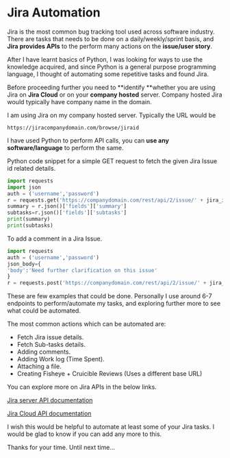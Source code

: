# Jira Automation

Jira is the most common bug tracking tool used across software industry.
There are tasks that needs to be done on a daily/weekly/sprint basis, and **Jira provides APIs** to the perform many actions on the **issue/user story**.

After I have learnt basics of Python, I was looking for ways to use the knowledge acquired, and since Python is a general purpose programming language, I thought of automating some repetitive tasks and found Jira. 

Before proceeding further you need to **identify **whether you are using Jira on **Jira Cloud** or on your **company hosted** server. Company hosted Jira would typically have company name in the domain.

I am using Jira on my company hosted server. Typically the URL would be 
```
https://jiracompanydomain.com/browse/jiraid
```
I have used Python to perform API calls, you can **use any software/language** to perform the same.

Python code snippet for a simple GET request to fetch the given Jira Issue id related details.
```python
import requests
import json
auth = ('username','password')
r = requests.get('https://companydomain.com/rest/api/2/issue/' + jira_id, auth=auth)
summary = r.json()['fields']['summary']
subtasks=r.json()['fields']['subtasks']
print(summary)
print(subtasks)
``` 

To add a comment in a Jira Issue.
```python
import requests
auth = ('username','password')
json_body={
'body':'Need further clarification on this issue'
}
r = requests.post('https://companydomain.com/rest/api/2/issue/' + jira_id +'/comment', auth=auth,json=json_body)
```

These are few examples that could be done. Personally I use around 6-7 endpoints to perform/automate my tasks, and exploring further more to see what could be automated.

The most common actions which can be automated are: 
- Fetch Jira issue details.
- Fetch Sub-tasks details.
- Adding comments.
- Adding Work log (Time Spent).
- Attaching a file.
- Creating Fisheye + Cruicible Reviews (Uses a different base URL)

You can explore more on Jira APIs in the below links.

[Jira server API documentation](https://docs.atlassian.com/software/jira/docs/api/REST/9.3.1/)

[Jira Cloud API documentation](https://developer.atlassian.com/cloud/jira/software/rest/api-group-issue/)

I wish this would be helpful to automate at least some of your Jira tasks. 
I would be glad to know if you can add any more to this.

Thanks for your time. Until next time...